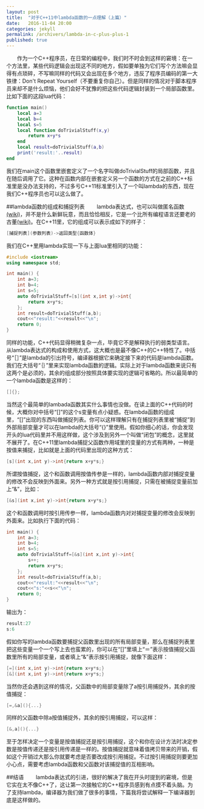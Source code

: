 ```yaml
---
layout: post
title:  "对于C++11中lambda函数的一点理解（上篇）"
date:   2016-11-04 20:00
categories: jekyll
permalink: /archivers/lambda-in-c-plus-plus-1
published: true
---
```

&emsp;&emsp;作为一个C++程序员，在日常的编程中，我们时不时会到这样的窘境：在一个方法里，某些代码逻辑会出现这不同的地方，假如要单独为它们写个方法嘛会显得有点琐碎，不写嘛同样的代码又会出现在多个地方，违反了程序员编码的第一大铁律：Don't Repeat Yourself（不要重复你自己）。但是同样的情况对于脚本程序员来却不是什么烦恼，他们会好不犹豫的把这些代码逻辑封装到一个局部函数里。比如下面的这段lua代码：
```lua
function main()
    local a=3
    local b=4
    local s=5
    local function doTrivialStuff(x,y)
        return x+y*s
    end
    local result=doTrivialStuff(a,b)
    print('result:'..result)
end
```
我们在main这个函数里嵌套定义了一个名字叫做doTrivialStuff的局部函数，并且在随后调用了它。这种在函数内部在嵌套定义另一个函数的方式在之前的C++标准里是没办法支持的，不过多亏C++11标准里引入了一个叫lambda的东西，现在我们C++程序员也可以这么做了。


##lambda函数的组成和捕捉列表
&emsp;&emsp;lambda表达式，也可以叫做匿名函数[(wiki)](https://en.wikipedia.org/wiki/Lambda_expression)，并不是什么新鲜玩意，而且恰恰相反，它是一个比所有编程语言还要老的古董[(wiki)](https://en.wikipedia.org/wiki/Lambda_calculus#Definition)。在C++11里，它的组成可以表示成如下的样子：
```c++
[捕捉列表](参数列表)->返回类型{函数体}
```
我们在C++里用lambda实现一下与上面lua里相同的功能：
```c++
#include <iostream>
using namespace std;

int main() {
    int a=3;
    int b=4;
    int s=5;
    auto doTrivialStuff=[s](int x,int y)->int{
        return x+y*s;
    };
    int result=doTrivialStuff(a,b);
    cout<<"result:"<<result<<"\n";
    return 0;
}
```
同样的功能，C++代码显得稍微复杂一点，毕竟它不是解释执行的弱类型语言。从lambda表达式的构成和使用方式，这大概也是最不像C++的C++特性了。中括号“［］”是lambda的引出符号，编译器根据它来确定接下来的代码是lambda函数。我们在大括号“｛｝”里来实现lambda函数的逻辑。实际上对于lambda函数来说只有这两个是必须的，其余的组成部分按照具体要实现的逻辑可省略的。所以最简单的一个lambda函数是这样的：
```c++
[]{};
```
当然这个最简单的lambada函数其实什么事情也没做。在读上面的C++代码的时候，大概你对中括号“[]”的这个s变量有点小疑惑。在lambda函数的组成里，“[]”出现的东西叫做捕捉列表。你可以这样理解只有在捕捉列表里被“捕捉”到外部局部变量才可以在lambda的大括号“{}”里使用。假如你细心的话，你会发现开头的lua代码里并不用这样做，这个涉及到另外一个叫做“闭包”的概念，这里就不展开了。在C++11里lambda捕捉父函数作用域里的变量的方式有两种，一种是按值来捕捉，比如就是上面的代码里出现的这种方式：
```c++
[s](int x,int y)->int{return x+y*s;}
```
所谓按值捕捉，这个和函数调用按值传参是一样的，lambda函数内部对捕捉变量的修改不会反映到外面来。另外一种方式就是按引用捕捉，只需在被捕捉变量前加上“&”，比如：
```c++
[&s](int x,int y)->int{return x+y*s;}
```
这个和函数调用时按引用传参一样，lambda函数内对对捕捉变量的修改会反映到外面来。比如执行下面的代码：
```c++
int main() {
    int a=3;
    int b=4;
    int s=5;
    auto doTrivialStuff=[&s](int x,int y)->int{
        s++;
        return x+y*s;
    };
    int result=doTrivialStuff(a,b);
    cout<<"result:"<<result<<"\n";
    cout<<"s:"<<s<<"\n";
    return 0;
}
```
输出为：
```c++
result:27
s:6
```
假如你写的lambda函数要捕捉父函数里出现的所有局部变量，那么在捕捉列表里把这些变量一个一个写上去也蛮累的，你可以在“[]”里填上“＝”表示按值捕捉父函数里所有的局部变量，或者填上“&”表示按引用捕捉，就像下面这样：
```c++
[=](int x,int y)->int{return x+y*s;}
[&](int x,int y)->int{return x+y*s;}
```
当然你还会遇到这样的情况，父函数中的局部变量除了a按引用捕捉外，其余的按值捕捉：
```c++
[=,&a](){...}
```
同样的父函数中除a按值捕捉外，其余的按引用捕捉，可以这样：
```c++
[&,a](){...}
```
至于怎样决定一个变量是按值捕捉还是按引用捕捉，这个和你在设计方法时决定参数是按值传递还是按引用传递是一样的。按值捕捉就意味着值拷贝带来的开销，假如这个开销过大那么你就要考虑是否要改成按引用捕捉。不过按引用捕捉则要更加小心点，需要考虑lambda函数和父函数对该捕捉值的互相影响。


##结语
&emsp;&emsp;lambda表达式的引进，很好的解决了我在开头时提到的窘境，但是它实在太不像C++了，这让第一次接触它的C++程序员感到有点摸不着头脑。为了支持lambda，编译器为我们做了很多的事情，下篇我将尝试解释一下编译器到底是这样做的。
